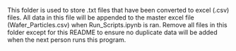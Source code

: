 This folder is used to store .txt files that have been converted to excel (.csv) files.
All data in this file will be appended to the master excel file (Wafer_Particles.csv) when Run_Scripts.ipynb is ran.
Remove all files in this folder except for this README to ensure no duplicate data will be added when the next person runs this program.